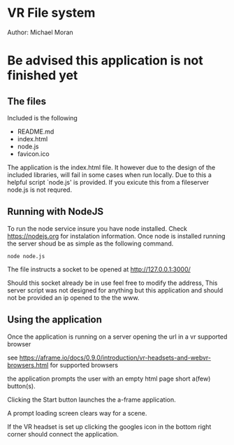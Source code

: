 # VR File system

Author: Michael Moran

Be advised this application is not finished yet
===============================================

## The files

Included is the following

 - README.md
 - index.html
 - node.js
 - favicon.ico

The application is the index.html file.
It however due to the design of the included libraries, 
will fail in some cases when run locally.
Due to this a helpful script `node.js' is provided.
If you exicute this from a fileserver node.js is not requred.

## Running with NodeJS

To run the node service insure you have node installed.
Check https://nodejs.org for instalation information.
Once node is installed running the server shoud be as simple as the following command.

    node node.js

The file instructs a socket to be opened at http://127.0.0.1:3000/

Should this socket already be in use feel free to modify the address,
This server script was not designed for anything but this application
and should not be provided an ip opened to the the www.

## Using the application

Once the application is running on a server opening the url in a vr supported browser

see https://aframe.io/docs/0.9.0/introduction/vr-headsets-and-webvr-browsers.html for supported browsers

the application prompts the user with an empty html page short a(few) button(s).

<!--TODO further instructions on update-->

Clicking the Start button launches the a-frame application.

A prompt loading screen clears way for a scene.

If the VR headset is set up clicking the googles icon in the bottom right corner should connect the application.
